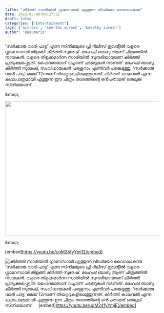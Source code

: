 ```yaml
---
title: "കീർത്തി സാരിയിൽ ഗ്ലാമറസായി എത്തുന്ന വീഡിയോ വൈറലാകുന്നു"
date: 2022-05-09T06:27:31
draft: false
categories: ["Entertainment"]
tags: ['actress', 'keerthi suresh', 'keerthy suresh']
author: "Beaumaris"
---
```


'സർക്കാരു വാരി പാട്ട' എന്ന സിനിമയുടെ പ്രി റിലീസ് ഇവന്റിൽ വളരെ ഗ്ലാമറസായി തിളങ്ങി കീർത്തി സുരേഷ്. മഹേഷ് ബാബു ആണ് ചിത്രത്തിൽ നായകൻ. വളരെ തിളക്കമാർന്ന സാരിയിൽ സുന്ദരിയായാണ് കീർത്തി പ്രത്യക്ഷപ്പെട്ടത്. ഹൈദരാബാദ് വച്ചാണ് ചടങ്ങുകൾ നടന്നത്. മഹേഷ് ബാബു, കീർത്തി സുരേഷ്, സംവിധായകൻ പരശുറാം എന്നിവര്‍ പങ്കെടുത്തു. 'സർക്കാരു വാരി പാട്ട' മെയ് 12നാണ് തിയറ്ററുകളിലെത്തുന്നത്. കീർത്തി കാലവതി എന്ന കഥാപാത്രമായി എത്തുന്ന ഈ ചിത്രം താരത്തിന്റെ ഒൻപതാമത് തെലുങ്ക് സിനിമയാണ്.

&amp;nbsp;

<img class="size-full wp-image-333349 aligncenter" src="https://cdn.boolokam.com/articles/2022/05/gegegeeeeg.jpg" alt="" width="845" height="440" />

&amp;nbsp;

[embed]https://youtu.be/uoM24fyYmjE[/embed]


![കീർത്തി സാരിയിൽ ഗ്ലാമറസായി എത്തുന്ന വീഡിയോ വൈറലാകുന്നു](https://cdn.boolokam.com/articles/2022/05/gegegeeeeg.jpg)'സർക്കാരു വാരി പാട്ട' എന്ന സിനിമയുടെ പ്രി റിലീസ് ഇവന്റിൽ വളരെ ഗ്ലാമറസായി തിളങ്ങി കീർത്തി സുരേഷ്. മഹേഷ് ബാബു ആണ് ചിത്രത്തിൽ നായകൻ. വളരെ തിളക്കമാർന്ന സാരിയിൽ സുന്ദരിയായാണ് കീർത്തി പ്രത്യക്ഷപ്പെട്ടത്. ഹൈദരാബാദ് വച്ചാണ് ചടങ്ങുകൾ നടന്നത്. മഹേഷ് ബാബു, കീർത്തി സുരേഷ്, സംവിധായകൻ പരശുറാം എന്നിവര്‍ പങ്കെടുത്തു. 'സർക്കാരു വാരി പാട്ട' മെയ് 12നാണ് തിയറ്ററുകളിലെത്തുന്നത്. കീർത്തി കാലവതി എന്ന കഥാപാത്രമായി എത്തുന്ന ഈ ചിത്രം താരത്തിന്റെ ഒൻപതാമത് തെലുങ്ക് സിനിമയാണ്. &nbsp; &nbsp; [embed]https://youtu.be/uoM24fyYmjE[/embed]
